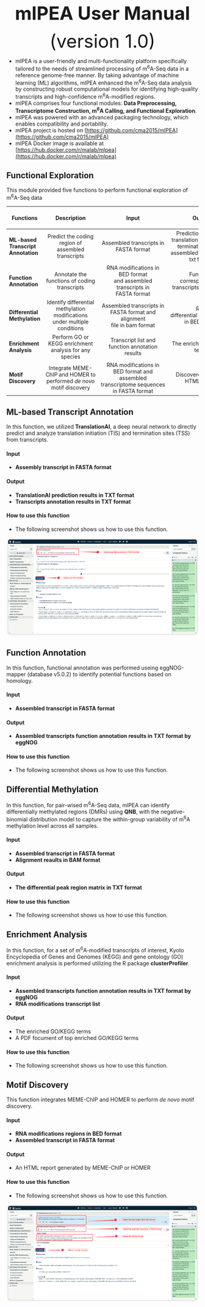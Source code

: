 <div align='center' >
<p><font size='70'><strong>mlPEA User Manual</strong></font></p>
<font size='100'>(version 1.0)</font>
</div>

- mlPEA is a user-friendly and multi-functionality platform specifically tailored to the needs of streamlined processing of m<sup>6</sup>A-Seq data in a reference genome-free manner. By taking advantage of machine learning (ML) algorithms, mlPEA enhanced the m<sup>6</sup>A-Seq data analysis by constructing robust computational models for identifying high-quality transcripts and high-confidence m<sup>6</sup>A-modified regions.
- mlPEA comprises four functional modules: **Data Preprocessing, Transcriptome Construction, m<sup>6</sup>A Calling, and Functional Exploration**.
- mlPEA was powered with an advanced packaging technology, which enables compatibility and portability.
- mlPEA project is hosted on [https://github.com/cma2015/mlPEA](https://github.com/cma2015/mlPEA)
- mlPEA Docker image is available at [https://hub.docker.com/r/malab/mlpea](https://hub.docker.com/r/malab/mlpea)

## Functional Exploration

This module provided five functions to perform functional exploration of m<sup>6</sup>A-Seq data

| **Functions**                      |                       **Description**                        |                          **Input**                           |                          **Output**                          | Time  (test data) |  **Reference**   |
| ---------------------------------- | :----------------------------------------------------------: | :----------------------------------------------------------: | :----------------------------------------------------------: | ----------------- | :--------------: |
| **ML-based Transcript Annotation** |      Predict the coding region of assembled transcripts      |            Assembled transcripts in FASTA format             | Prediction scores of translation initiation and termination sites of assembled transcripts in txt format | ～3 min           | In-house scripts |
| **Function Annotation**            |         Annotate the functions of coding transcripts         | RNA modifications in BED format and assembled transcripts in FASTA format |     Functions corresponding to transcripts in txt format     | ~3 min            |                  |
| **Differential Methylation**       | Identify differential methylation modifications under multiple conditions | Assembled transcripts in FASTA format and alignment file in bam format |         RNA differential modifications in BED format         | ~5 min            | In-house scripts |
| **Enrichment Analysis**            |    Perform GO or KEGG enrichment analysis for any species    |       Transcript list and function annotation results        |                  The enriched GO/KEGG terms                  | ~3 min            |                  |
| **Motif Discovery**                | Integrate MEME-ChIP and HOMER to performed *de novo* motif discovery | RNA modifications in BED format and assembled transcriptome sequences in FASTA format |               Discovered motifs in HTML format               | ~1 min            |                  |

## ML-based Transcript Annotation

In this function, we utilized **TranslationAI**, a deep neural network to directly predict and analyze translation initiation (TIS) and termination sites (TSS) from transcripts. 

#### Input

- **Assembly transcript in FASTA format**

#### Output

- **TranslationAI prediction results in TXT format**
- **Transcripts annotation results in TXT format**

#### How to use this function

- The following screenshot shows us how to use this function.

![4.1.transcript_anno.png](../img/4.1.transcript_anno.png)

## **Function Annotation**

In this function, functional annotation was performed useing eggNOG-mapper (database v5.0.2) to identify potential functions based on homology.

#### Input

- **Assembled transcript in FASTA format**

#### Output

- **Assembled transcripts  function annotation results in TXT format by eggNOG**

#### How to use this function

- The following screenshot shows us how to use this function.

  

## **Differential Methylation**

In this function, for pair-wised m<sup>6</sup>A-Seq data, mlPEA can identify differentially methylated regions (DMRs) using **QNB**, with the negative-binomial distribution model to capture the within-group variability of m<sup>6</sup>A methylation level across all samples.

#### Input

- **Assembled transcript in FASTA format**
- **Alignment reaults in BAM format**

#### Output

- **The differential peak region matrix in TXT format**

#### How to use this function

- The following screenshot shows us how to use this function.

  

## Enrichment Analysis

In this function, for a set of m<sup>6</sup>A-modified transcripts of interest, Kyoto Encyclopedia of Genes and Genomes (KEGG) and gene ontology (GO) enrichment analysis is performed utilizing the R package **clusterProfiler**.

#### Input

- **Assembled transcripts  function annotation results in TXT format by eggNOG**
- **RNA modifications transcript list**

#### Output

- The enriched GO/KEGG terms
- A PDF focument of top enriched GO/KEGG terms

#### How to use this function

- The following screenshot shows us how to use this function.



## Motif **Discovery**

This function integrates MEME-ChIP and HOMER to perform *de novo* motif discovery.

#### Input

- **RNA modifications regions in BED format**
- **Assembled transcript in FASTA format**

#### Output

- An HTML report generated by MEME-ChIP or HOMER

#### How to use this function

- The following screenshot shows us how to use this function.

![4.3.motif.png](../img/4.3.motif.png)
